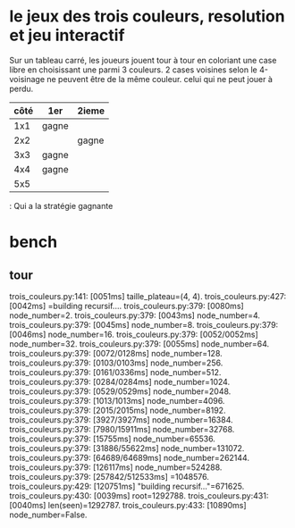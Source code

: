 # le jeux des trois couleurs, resolution et jeu interactif

Sur un tableau carré, les joueurs jouent tour à tour en coloriant une case libre en choisissant une parmi 3 couleurs.
2 cases voisines selon le 4-voisinage ne peuvent être de la même couleur.
celui qui ne peut jouer à perdu.



| côté     |   1er    | 2ieme   |
| -----    | -------- | ------- |
| 1x1      | gagne    |         |
| 2x2      |          | gagne   |
| 3x3      | gagne    |         |
| 4x4      | gagne    |         |
| 5x5      ||

: Qui a la stratégie gagnante


# bench

## tour
trois_couleurs.py:141: [0051ms] taille_plateau=(4, 4).
trois_couleurs.py:427: [0042ms] =building recursif....
trois_couleurs.py:379: [0080ms] node_number=2.
trois_couleurs.py:379: [0043ms] node_number=4.
trois_couleurs.py:379: [0045ms] node_number=8.
trois_couleurs.py:379: [0046ms] node_number=16.
trois_couleurs.py:379: [0052/0052ms] node_number=32.
trois_couleurs.py:379: [0055ms] node_number=64.
trois_couleurs.py:379: [0072/0128ms] node_number=128.
trois_couleurs.py:379: [0103/0103ms] node_number=256.
trois_couleurs.py:379: [0161/0336ms] node_number=512.
trois_couleurs.py:379: [0284/0284ms] node_number=1024.
trois_couleurs.py:379: [0529/0529ms] node_number=2048.
trois_couleurs.py:379: [1013/1013ms] node_number=4096.
trois_couleurs.py:379: [2015/2015ms] node_number=8192.
trois_couleurs.py:379: [3927/3927ms] node_number=16384.
trois_couleurs.py:379: [7980/15911ms] node_number=32768.
trois_couleurs.py:379: [15755ms] node_number=65536.
trois_couleurs.py:379: [31886/55622ms] node_number=131072.
trois_couleurs.py:379: [64689/64689ms] node_number=262144.
trois_couleurs.py:379: [126117ms] node_number=524288.
trois_couleurs.py:379: [257842/512533ms] =1048576.
trois_couleurs.py:429: [120751ms] "building recursif..."=671625.
trois_couleurs.py:430: [0039ms] root=1292788.
trois_couleurs.py:431: [0040ms] len(seen)=1292787.
trois_couleurs.py:433: [10890ms] node_number=False.
